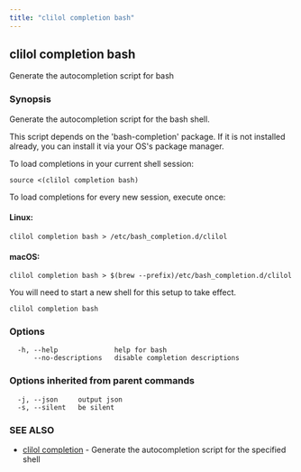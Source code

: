 ```yaml
---
title: "clilol completion bash"
---
```

## clilol completion bash

Generate the autocompletion script for bash

### Synopsis

Generate the autocompletion script for the bash shell.

This script depends on the 'bash-completion' package.
If it is not installed already, you can install it via your OS's package manager.

To load completions in your current shell session:

	source <(clilol completion bash)

To load completions for every new session, execute once:

#### Linux:

	clilol completion bash > /etc/bash_completion.d/clilol

#### macOS:

	clilol completion bash > $(brew --prefix)/etc/bash_completion.d/clilol

You will need to start a new shell for this setup to take effect.


```
clilol completion bash
```

### Options

```
  -h, --help              help for bash
      --no-descriptions   disable completion descriptions
```

### Options inherited from parent commands

```
  -j, --json     output json
  -s, --silent   be silent
```

### SEE ALSO

* [clilol completion](clilol_completion.md)	 - Generate the autocompletion script for the specified shell

